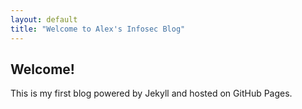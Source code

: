 ```yaml
---
layout: default
title: "Welcome to Alex's Infosec Blog"
---
```

## Welcome!
This is my first blog powered by Jekyll and hosted on GitHub Pages.
